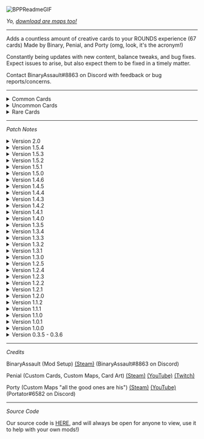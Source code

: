 ![BPPReadmeGIF](https://user-images.githubusercontent.com/62630906/153533143-25b650bc-26af-4d21-8514-7f5bc3e3ea7e.gif)

<i>Yo, [download are maps too!](https://rounds.thunderstore.io/package/BPP_Team/BPP_Maps/)</i>

---

Adds a countless amount of creative cards to your ROUNDS experience (67 cards) Made by Binary, Penial, and Porty (omg, look, it's the acronym!)

Constantly being updates with new content, balance tweaks, and bug fixes. Expect issues to arise, but also expect them to be fixed in a timely matter.

Contact BinaryAssault#8863 on Discord with feedback or bug reports/concerns.

---

<details>
<summary>Common Cards</summary>
<br>
  
Bank Shot : Bullets will bounce off of surfaces, opening up many trickshot possibilities.
  
Blue Pill : Increases your max health while decreasing your movement speed and damage.
  
Butt Stock : Increases your weapons stability, while reducing your mobility.
  
Dash : Dashes you towards your crosshair when you block.
  
Double Shot : Shoots an extra bullet when you fire your gun.
  
Green Pill : Increases your movement speed while decreasing your max health and damage.
  
Ground Pound : Dashes you downwards when you block, making you extremely sus.
  
Makeshift Full Auto : Greatly increases fire rate, if you are willing to suffer the consequences.
  
Munitions Pack : haha ammo go brrrrrrrrrrrrrrr!
  
Nailgun : Turns your weapon into a nailgun. Very weak, but shoots pretty fast.
  
No Scope : Ballista > DSR 50. fight me bro (this is a Black Ops 2 reference.)
  
Old Fashioned : Bullets that deal more damage, and cause more knockback, while making your weapon fire slower.
  
Overly Confident : Increases your block cooldown for increased mobility.
  
Overly Defensive : Decreases your mobility for a decreased block cooldown.

Purple Pill : Increases your life steal while increasing your block cooldown.
  
Rapid Fire : Increases your weapons rate of fire.
  
Red Pill : Increases your damage while decreasing your movement speed and your max health.
  
Rigged Slippers : These slippers that you found on the black market help you jump very high.

Slugs : Removes the range penalty from any cards you have picked.
  
Sparatic : Gives a random amount of dashing force, which will dash you towards your crosshair.
  
Speed Tape : Decreases your reload speed and increases your attack speed.
  
Steel Ammunition : While the bullets travel faster, they still arch downwards, requiring skill to use properly.

Stimulants : Provides you with very small boosts to anything character related.
  
Surgical Kit : A very shady medical kit that somehow still works. Gives you an extra life.
  
Swift Reactions : Dashes you upwards when you block, allowing for a swift escape.
  
Tactical Gloves : Increases your fire rate and decreases your bullet gravity.
  
Trusty Pan : This world-famous pan can block anything that may be in your way, sometimes, maybe...
  
Weights : Heavier bullets that arch harder, but deal more damage.

White Pill : Decreases your block cooldown while decreasing your health.

Wounding Ammunition : Bullets that drastically slow your targets.

Yellow Pill : Increases your attack speed while decreasing your movement speed.
  
---
</details>

<details>
<summary>Uncommon Cards</summary>
<br>
  
Accelerated Back Hopping : I'm a movement player Louis! Dashes you in the oppisite direction of your crosshair when you block.

Ammo Enthusiast : You got some issues my guy...
  
Atomic Ammunition : Slower bullets that deal more damage depending on how much they have travelled and slow their targets.
  
Big Bang : A devistating damage boost, while sacrificing your attack speed.
  
Blood Ammunition : Bullets that take health from others, and it's red so that's pretty cool!
  
Coilgun : Turns your weapon into a 5 round burst.
  
Condensed Ammunition : Bullets will have no spread, but will travel slower and will be heavier.

Counter Intuitive : Trade off almost all of your damage for a better block cooldown.
  
Designated Marksman Rifle : Turns your weapon into a semi-auto rifle that can consistently hit targets from a distance.
  
Enlarged Magazine : Doubles your current ammo count.

Fisticuffs : Swap out your weapon for your fists, why not?

Flex Seal : Coats your bullets with a very strong substance to make them more effective, somehow.
  
Gamer Ammunition : Bullets infused with caffine and rainbow GFUEL to crush your opponents with.

Gravity Gun : RDM RDM RDM RDM RDM RDM
  
High Power Scope : High magnification sight that makes targets easier to hit at longer ranges.

Horizon : Flip your characters gravity for a short period of time after blocking.

Hoverboard : Gives you many additional jumps, while giving you a small jump height.

M249 : Turns your weapon into a heavy light-machine gun.
  
P90 : Turns your weapon into a inaccurate, high fire rate bullet hose.

Parry : Doubles your damage for 5 miliseconds after you block.
  
Pump Action : Shoot, slam, and repeat.

Six Shooter : There's a snake in my boot!
  
Splatter : Shoots 10 bullets when you fire your gun, pretty excessive but you can handle it.

---
</details>

<details>
<summary>Rare Cards</summary>
<br>

AA-12 : Turns your weapon into a devestating, full auto shotgun that can chew through health.

Angelic Burst : Turns your weapon into a 15 round burst, how did this happen?
  
Black Tar Heroin : Absolutely NOTHING could go wrong, right?
  
Dash MK2 : Dashes you towards your crosshair with great strength when you block.

Escapist : Quadruples your movement speed after you block for a short period of time.

Futuristic Magizine : Triples your current ammo count.
  
Intervention : Turns your weapon into a high-caliber sniper rifle.
  
Inversion : Now you can fly, kinda.
  
Minigun : Turns your weapon into a belt-fed machine gun with devestating fire rate.
  
Nuclear : Welcome to the end game...

Spacious Ammunition : Bigger bullets, and when I say bigger, I mean BIGGER.

Stockpile : You will instantly reload your weapon when you are out of ammo.
  
Trusty Pan Ultra Super XL : 30 day satisfaction guarantee, we did not copy down your social security number when you ordered it.
  
---
</details>

---

<i>Patch Notes</i>

<details>
<summary>Version 2.0</summary>
<br>

New Card: Fisticuffs

New Card: Flex Seal

New Card: M249

Many balance changes (as always, because stuff is always brokey :[ )

Improved visibiliy for the stats on the Stimulants card, now it is less cramped.

Updated mod dependencies to force newer versions of certain patches/utilities.

---
</details>

<details>
<summary>Version 1.5.4</summary>
<br>

Fixed an issue that would cause game crashes when a player had the Stockpile card.

---
</details>

<details>
<summary>Version 1.5.3</summary>
<br>

Fixed an issue with the README that broke the patch notes.

---
</details>

<details>
<summary>Version 1.5.2</summary>
<br>

New Card: Gravity Gun

New Card: Spacious Ammunition

New Card: Wounding Ammunition

Removed Ascension due to it's unbalanced nature.

Replaced Ascension with Wounding Ammunition.

---
</details>

<details>
<summary>Version 1.5.1</summary>
<br>

More adjustments to Pill based cards, and the Stimulant card.

Better card art for Pill based cards.

---
</details>

<details>
<summary>Version 1.5.0</summary>
<br>

New Card: Purple Pill

New Card: Slugs

New Card: White Pill

New Card: Yellow Pill

A rework of pill based cards, making them more viable overall.

A buff to Parry that makes it more viable.

A rework of Nailgun to make it usable.

Slight nerf to Angelic Burst.

---
</details>

<details>
<summary>Version 1.4.6</summary>
<br>

Small balance changes and adjustments to card art.

---
</details>

<details>
<summary>Version 1.4.5</summary>
<br>

Small adjustment to certain art for cards.

---
</details>

<details>
<summary>Version 1.4.4</summary>
<br>

A hotfix for magazine-based cards, and horizon's duration.

---
</details>

<details>
<summary>Version 1.4.3</summary>
<br>

New Card: Horizon

New Card: Six Shooter

New Card: Stimulants

All card art has had their background colors dimmed to be more in line with vanilla card art.

Renamed Extended Magazine to Enlarged Magazine to improve compatibility with other mods.

Fixed players turning white when picking a dash-related card.

Parry stat adjustments.

A buff for all pill-related cards.

All gun based card that used max ammo were swapped to a normal ammo count, allowing for you to use other ammo increasing cards with them.

Added card art for any new-ish card missing it.

---
</details>

<details>
<summary>Version 1.4.2</summary>
<br>

New Card: Counter Intuitive

New Card: Stockpile

Dash card rework, now gives slight speed boost after the dash, and a visual indicator when a player does dash.

Escapist and Parry now also have visual indicators, very cool.

Misc stuff for cards and mono behaviors that will make my job a lot easier.
  
---
</details>

<details>
<summary>Version 1.4.1</summary>
<br>

New Card: Parry

Simple Stats have been setup for people using this setting in game.
  
---
</details>

<details>
<summary>Version 1.4.0</summary>
<br>

New Card: Ammo Enthusiast
  
New Card: Angelic Burst

New Card: Futuristic Magazine

Nerfed Ascension, lets see how busted it's still gonna be...

Dash-based cards recieved a slight buff.

Trusty Pan was rebalanced.

Made Inversion somewhat usable now.

Escapist card art was brokey, so me fixey :)

Some more balance changes, as usual.
  
---
</details>

<details>
<summary>Version 1.3.5</summary>
<br>
  
New Card: Escapist

Added art for all the new cards.

Some more balance changes, as usual.
  
---
</details>

<details>
<summary>Version 1.3.4</summary>
<br>
  
New Card: Acsension

New Card: Hoverboard

More rebalancing, mainly around more common cards. The goal of these changes are to make them more viable compared to commons from other popular mods.

A fix for cards that we're supposed to give the player a tighter spread - thanks willuwontu.
  
---
</details>

<details>
<summary>Version 1.3.3</summary>
<br>
  
Small hotfix, adjusting the README and changing the rarity of some cards.
  
---
</details>

<details>
<summary>Version 1.3.2</summary>
<br>
  
New Card: Inversion

Even more card art adjustments.
  
---
</details>

<details>
<summary>Version 1.3.1</summary>
<br>
  
New stuff, yay :)

New Card: Rigged Slippers

New Card: Steel Ammunition

New Card: Surgical Kit

More changes to card art.

A small amount of balancing.
 
---
</details>

<details>
<summary>Version 1.3.0</summary>
<br>

Every single card in BPP now has card art, and a decent chunk of those are animated as well. Some cards we're reworked and some older art was also updated.

New Card: Intervention

Bug fix for the nailgun cards attack speed.
  
---
</details>

<details>
<summary>Version 1.2.5</summary>
<br>

We have added some more card art, while animating some old card art as well.

Did a little bit of balancing too.
  
---
</details>

<details>
<summary>Version 1.2.4</summary>
<br>

Reworked all card art to be more colorful, we are also in the process of animating a lot of them.

Some more balancing is included as well.
  
---
</details>

<details>
<summary>Version 1.2.3</summary>
<br>
  
More balance tweaks, and bug fixes.

23/41 Cards now have card art, it is very barebones and does not look very good right now, but I will make them better with time :)
  
  ---
</details>

<details>
<summary>Version 1.2.2</summary>
<br>
  
More balance tweaks, and bug fixes.

Added the base for card art, will probably be a thing when we have the time to do it.

Literally one peice of card art for the AA-12 card

14 other placeholder card arts (they are extremely tiny and I gotta fix that some other time)
  
  ---
</details>

<details>
<summary>Version 1.2.1</summary>
<br>

Some balance tweaks, and spelling errors being fixed.
  
  ---
</details>

<details>
<summary>Version 1.2.0</summary>
<br>

We have officially split up BPP into two seperate mods, "BPP", and "BPP-Maps." This will make it easier to play with specific content from are pack.

New Card: AA-12 Shotgun

New Card: Coilgun

New Card: Ground Pound

New Card: Gamer Ammunition

New Card: Nailgun

New Card: P90

New Card: Pump Action

New Card: Old Fashioned

New Card: Speed Tape

New Card: Splatter

New Card: Tactical Gloves

More balancing and bug fixes, as usual.
  
  ---
</details>

<details>
<summary>Version 1.1.2</summary>
<br>

Mainly bug fixes, a little bit of balancing as well.
  
  ---
</details>

<details>
<summary>Version 1.1.1</summary>
<br>

Hello again, we decided that some maps needed to go, mainly ones with weird layouts. These were some of are first maps and they definently did not play well. To fill in the removal of them, we created 2 more, but expect more soon™. And as usual, we made some minor balance tweaks, and a small amonunt of bug fixes. 

Removed Map: Dominos

Removed Map: Hills

Removed Map: Labs

Removed Map: Phone

Removed Map: Table

Removed Map: Tunnel

Added Map: Flicker

Added Map: Pickle (the name was Portys idea, it does not have anything to do with pickles sadly.)

New Card: Trusty Pan Ultra Super XL

More balancing and bug fixes, as usual.
  
  ---
</details>

<details>
<summary>Version 1.1.0</summary>
<br>

We did some more stuff, mainly new content and more balancing, which I think is pretty cool.

Readdded most of the removed cards, with new balancing

New Card: Double Shot

New Card: Condensed Shot

New Map: Blocksaw

New Map: Switch

More balancing and bug fixes, should be fine now, hopefully...
  
  ---
</details>


<details>
<summary>Version 1.0.1</summary>
<br>

Yo, I (Penial) caught COVID shortly after we released the mod, and very quickly started recieving feedback. I am now feeling fine and have adjusted many things. There are no new cards or maps, but I have fixed many bugs and made various balance tweaks. I also want to thank Willuwontu for the information about card stats and for their pull requests.

Removed Card: Avid Venter

Removed Card: Big Bang

Removed Card: Intervention

Removed Card: Nuclear

Removed Card: Trusty Pan

Balanced almost every card to be more in-line with other popular packs and vanilla cards, it's not in the best state but it's much better now.
  
  ---
</details>

<details>
<summary>Version 1.0.0</summary>
<br>

Initial release.
  
  ---
</details>

<details>
<summary>Version 0.3.5 - 0.3.6</summary>
<br>

Old beta releases, not really important.
  
  ---
</details>

---

<i>Credits</i>

BinaryAssault (Mod Setup) [(Steam)](https://steamcommunity.com/id/Parlocameon) (BinaryAssault#8863 on Discord)


Penial (Custom Cards, Custom Maps, Card Art) [(Steam)](https://steamcommunity.com/id/penialsteamlol) [(YouTube)](https://www.youtube.com/channel/UC1aCX3i4L6TyEv_rmo_HeRA) [(Twitch)](https://www.twitch.tv/penial_)


Porty (Custom Maps "all the good ones are his") [(Steam)](https://steamcommunity.com/id/portmens) [(YouTube)](https://www.youtube.com/channel/UCpG87Jxxd1DndN-DUjbPa_Q) (Portator#6582 on Discord)

---

<i>Source Code</i>

Our source code is [HERE](https://github.com/ParlocameonTheDev/BPP), and will always be open for anyone to view, use it to help with your own mods!)
